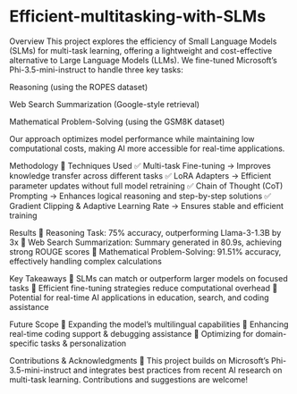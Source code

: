 # Efficient-multitasking-with-SLMs
Overview
This project explores the efficiency of Small Language Models (SLMs) for multi-task learning, offering a lightweight and cost-effective alternative to Large Language Models (LLMs). We fine-tuned Microsoft’s Phi-3.5-mini-instruct to handle three key tasks:

Reasoning (using the ROPES dataset)

Web Search Summarization (Google-style retrieval)

Mathematical Problem-Solving (using the GSM8K dataset)

Our approach optimizes model performance while maintaining low computational costs, making AI more accessible for real-time applications.

Methodology
🚀 Techniques Used
✅ Multi-task Fine-tuning → Improves knowledge transfer across different tasks
✅ LoRA Adapters → Efficient parameter updates without full model retraining
✅ Chain of Thought (CoT) Prompting → Enhances logical reasoning and step-by-step solutions
✅ Gradient Clipping & Adaptive Learning Rate → Ensures stable and efficient training

Results
📌 Reasoning Task: 75% accuracy, outperforming Llama-3-1.3B by 3x
📌 Web Search Summarization: Summary generated in 80.9s, achieving strong ROUGE scores
📌 Mathematical Problem-Solving: 91.51% accuracy, effectively handling complex calculations

Key Takeaways
🔹 SLMs can match or outperform larger models on focused tasks
🔹 Efficient fine-tuning strategies reduce computational overhead
🔹 Potential for real-time AI applications in education, search, and coding assistance

Future Scope
🚧 Expanding the model’s multilingual capabilities
🚧 Enhancing real-time coding support & debugging assistance
🚧 Optimizing for domain-specific tasks & personalization

Contributions & Acknowledgments
🙌 This project builds on Microsoft’s Phi-3.5-mini-instruct and integrates best practices from recent AI research on multi-task learning. Contributions and suggestions are welcome!
